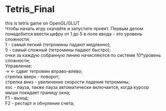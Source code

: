 # Tetris_Final
this is tetris game on OpenGL/GLUT      
Чтобы начать игру скачайте и запустите проект. Первым делом понадобится ввести цифру от 1 до 5 в поле ввода - это уровень сложности;      
1 - самый легкий (тетромины падают медленно);      
5 - самый сложный (тетромины падают быстро);      
очки за каждую собранную линию начисляются по системе 10*уровень сложности;      
Управление:      
-> <- сдвиг тетромин вправо-влево;      
стрелка вверх - поворот;      
стрелка вниз - увеличение скорости падения тетромины;      
esc - пауза, также пауза автоматически включается, когда курсор мыши покидает границу окна;      
F1 - выход;      
F2 - рестарт и обнуление счета;      
